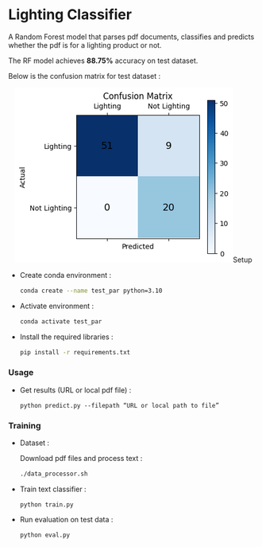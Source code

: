 # Lighting Classifier

A Random Forest model that parses pdf documents, classifies and predicts whether the pdf is for a lighting product or not.

The RF model achieves **88.75%** accuracy on test dataset.

Below is the confusion matrix for test dataset :

<p align="center">
  <img src="test_confusion_matrix.png" alt="cm/>
</p>

### Setup
- Create conda environment :

    ```bash
    conda create --name test_par python=3.10
    ```

- Activate environment :

    ```bash
    conda activate test_par
    ```

- Install the required libraries :

    ```bash
    pip install -r requirements.txt
    ```

### Usage
- Get results (URL or local pdf file) :

     ```
     python predict.py --filepath “URL or local path to file” 
     ```

### Training

-  Dataset :

    Download pdf files and process text :

    ```bash
    ./data_processor.sh
    ```

- Train text classifier :

    ```
    python train.py 
    ```

- Run evaluation on test data : 

    ```
    python eval.py
    ```



